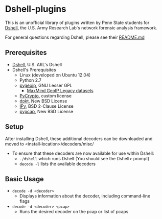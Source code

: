 # Dshell-plugins
This is an unofficial library of plugins written by Penn State students for [Dshell](https://github.com/USArmyResearchLab/Dshell), the U.S. Army Research Lab's network forensic analysis framework.

For general questions regarding Dshell, please see their [README.md](https://github.com/USArmyResearchLab/Dshell/blob/master/README.md)

## Prerequisites
* [Dshell](https://github.com/USArmyResearchLab/Dshell), U.S. ARL's Dshell
* Dshell's Prerequisites
  * Linux (developed on Ubuntu 12.04)
  * Python 2.7
  * [pygeoip](https://github.com/appliedsec/pygeoip), GNU Lesser GPL
    * [MaxMind GeoIP Legacy datasets](http://dev.maxmind.com/geoip/legacy/geolite/)
  * [PyCrypto](https://pypi.python.org/pypi/pycrypto), custom license
  * [dpkt](https://code.google.com/p/dpkt/), New BSD License
  * [IPy](https://github.com/haypo/python-ipy), BSD 2-Clause License
  * [pypcap](https://code.google.com/p/pypcap/), New BSD License

## Setup
After installing Dshell, these additional decoders can be downloaded and moved to &lt;install-location&gt;/decoders/misc/
* To ensure that these decoders are now available for use within Dshell:
  * `./dshell` which runs Dshell (You should see the Dshell> prompt)
  * `decode -l` lists the available decoders

## Basic Usage
* `decode -d <decoder>`
  * Displays information about the decoder, including command-line flags
* `decode -d <decoder> <pcap>`
  * Runs the desired decoder on the pcap or list of pcaps
